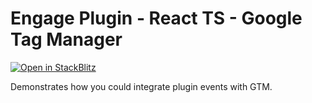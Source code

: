 # Engage Plugin - React TS - Google Tag Manager

[![Open in StackBlitz](https://developer.stackblitz.com/img/open_in_stackblitz.svg)](https://stackblitz.com/fork/github/skedify/plugin-examples/tree/develop/react-ts/google-tag-manager?file=src%2FApp.tsx)

Demonstrates how you could integrate plugin events with GTM.

